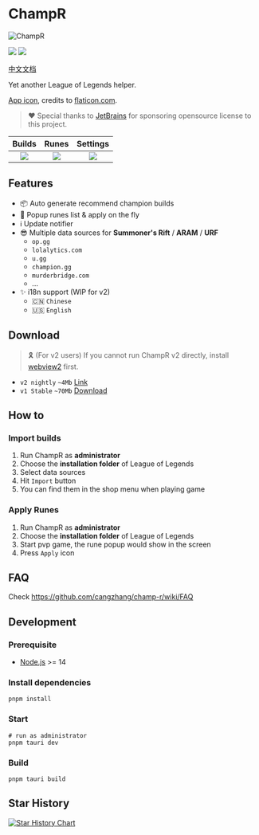 # ChampR

![ChampR](https://socialify.git.ci/cangzhang/champ-r/image?description=1&font=KoHo&forks=1&language=1&logo=https%3A%2F%2Fraw.githubusercontent.com%2Fcangzhang%2Fchamp-r%2Fmain%2Fsrc%2Ficon%402x.png&name=1&owner=1&pattern=Circuit%20Board&stargazers=1&theme=Auto)

[![](https://img.shields.io/github/v/release/cangzhang/champ-r?label=LATEST%20VERSION&style=for-the-badge)](https://github.com/cangzhang/champ-r/releases/latest)
[![](https://img.shields.io/github/downloads/cangzhang/champ-r/total?style=for-the-badge)](https://github.com/cangzhang/champ-r/releases)

[中文文档](./README_zh.md)

Yet another League of Legends helper.

[App icon](https://www.flaticon.com/free-icon/dog_2767976), credits to [flaticon.com](https://www.flaticon.com/).

> ❤ Special thanks to [JetBrains](https://www.jetbrains.com/?from=champ-r) for sponsoring opensource license to this project.

|           Builds            |           Runes            |           Settings            |
|:---------------------------:|:--------------------------:|:-----------------------------:|
| ![](./docs/pics/Builds.png) | ![](./docs/pics/Runes.png) | ![](./docs/pics/Settings.png) |

## Features

- 📦 Auto generate recommend champion builds
- 🎉 Popup runes list & apply on the fly
- ℹ️ Update notifier
- 😎 Multiple data sources for **Summoner's Rift** / **ARAM** / **URF**
    - `op.gg`
    - `lolalytics.com`
    - `u.gg`
    - `champion.gg`
    - `murderbridge.com`
    - ...
- ✨ i18n support (WIP for v2)
    - 🇨🇳 `Chinese`
    - 🇺🇸 `English`

## Download

> 🎗️ (For v2 users) If you cannot run ChampR v2 directly, install [webview2](https://developer.microsoft.com/en-us/microsoft-edge/webview2/#download-section) first.

- `v2 nightly` `~4Mb` [Link](https://github.com/cangzhang/champ-r/releases)
- `v1 Stable` `~70Mb` [Download](https://github.com/cangzhang/champ-r/releases)

## How to

### Import builds

1. Run ChampR as **administrator**
1. Choose the **installation folder** of League of Legends
1. Select data sources
1. Hit `Import` button
1. You can find them in the shop menu when playing game

### Apply Runes

1. Run ChampR as **administrator**
1. Choose the **installation folder** of League of Legends
1. Start pvp game, the rune popup would show in the screen
1. Press `Apply` icon

## FAQ

Check https://github.com/cangzhang/champ-r/wiki/FAQ

## Development

### Prerequisite

- [Node.js](https://nodejs.org/en/) >= 14

### Install dependencies

```console
pnpm install
```

### Start

```console
# run as administrator
pnpm tauri dev
```

### Build

```console
pnpm tauri build
```

## Star History

[![Star History Chart](https://api.star-history.com/svg?repos=cangzhang/champ-r&type=Date)](https://star-history.com/#cangzhang/champ-r&Date)

